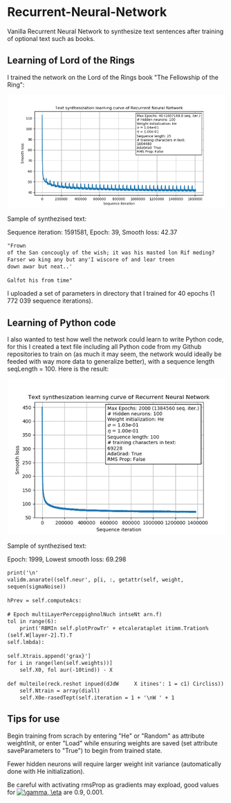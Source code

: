 # Recurrent-Neural-Network
Vanilla Recurrent Neural Network to synthesize text sentences after training of optional text such as books.


## Learning of Lord of the Rings
I trained the network on the Lord of the Rings book "The Fellowship of the Ring":

![](https://github.com/johndah/Recurrent-Neural-Network/blob/master/Learning%20Curve.png)

Sample of synthezised text:

Sequence iteration: 1591581, Epoch: 39, Smooth loss: 42.37

	"Frown
	of the San concougly of the wish; it was his masted lon Rif meding? Farser wo king any but any'I wiscore of and lear treen
	down awar but neat..'

	Galfot his from time"

I uploaded a set of parameters in directory that I trained for 40 epochs (1 772 039 sequence iterations).

## Learning of Python code
I also wanted to test how well the network could learn to write Python code, for this I created a text file including all Python code from my Github repositories to train on (as much it may seem, the network would ideally be feeded with way more data to generalize better), with a sequence length seqLength = 100. Here is the result:

![](https://github.com/johndah/Recurrent-Neural-Network/blob/master/Learning%20Curve%20Python.png)

Sample of synthezised text:

Epoch: 1999, Lowest smooth loss: 69.298

	print('\n'	
	validm.anarate((self.neur', p[i, :, getattr(self, weight, sequen(sigmaNoise))

	hPrev = self.computeAcs:	

	# Epoch multiLayerPerceppighnolNuch intseNt arn.f)
	tol in range(6):
		print('RBMIn self.plotProwTr' + etcalerataplet itimm.Tration%(self.W[layer-2].T).T
	self.lmbda):
	
	self.Xtrais.append('grax}']
	for i in range(len(self.weights))]
		self.X0, fol aur(-10tind)) - X

	def multeile(reck.reshot inpued(dJdW     X itines': 1 = c1) Circliss))
		self.Ntrain = array(diall)
		self.X0e-rasedTept(self.iteration = 1 + '\nW ' + 1

## Tips for use
Begin training from scrach by entering "He" or "Random" as attribute weightInit, or enter "Load" while ensuring weights are saved (set attribute saveParameters to "True") to begin from trained state.

Fewer hidden neurons will require larger weight init variance (automatically done with He initialization).

Be careful with activating rmsProp as gradients may expload, good values for <a href="https://www.codecogs.com/eqnedit.php?latex=\gamma,&space;\eta" target="_blank"><img src="https://latex.codecogs.com/gif.latex?\gamma,&space;\eta" title="\gamma, \eta" /></a>
 are 0.9, 0.001.
